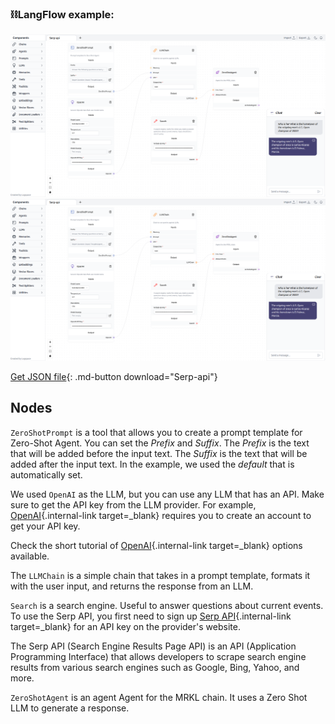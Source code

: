 ### ⛓️LangFlow example:

![Description](img/serp-api.png#only-dark)
![Description](img/serp-api.png#only-light)

[Get JSON file](data/Serp-api.json){: .md-button download="Serp-api"} 

## Nodes

`ZeroShotPrompt` is a tool that allows you to create a prompt template for Zero-Shot Agent. You can set the *Prefix* and *Suffix*. The *Prefix* is the text that will be added before the input text. The *Suffix* is the text that will be added after the input text. In the example, we used the *default* that is automatically set.

We used `OpenAI` as the LLM, but you can use any LLM that has an API. Make sure to get the API key from the LLM provider. For example, [OpenAI](https://platform.openai.com/){.internal-link target=_blank} requires you to create an account to get your API key.

Check the short tutorial of [OpenAI](llms.md){.internal-link target=_blank} options available.

The `LLMChain` is a simple chain that takes in a prompt template, formats it with the user input, and returns the response from an LLM.

`Search` is a search engine. Useful to answer questions about current events. To use the Serp API, you first need to sign up [Serp API](https://serpapi.com/){.internal-link target=_blank} for an API key on the provider's website.

The Serp API (Search Engine Results Page API) is an API (Application Programming Interface) that allows developers to scrape search engine results from various search engines such as Google, Bing, Yahoo, and more.

`ZeroShotAgent` is an agent Agent for the MRKL chain. It uses a Zero Shot LLM to generate a response.